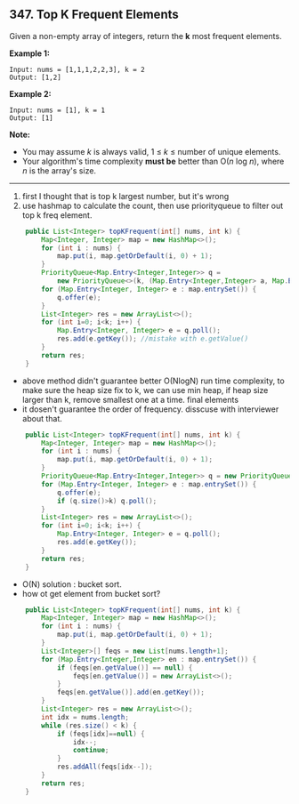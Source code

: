 ## 347. Top K Frequent Elements

Given a non-empty array of integers, return the **k** most frequent elements.

**Example 1:**

```
Input: nums = [1,1,1,2,2,3], k = 2
Output: [1,2]
```

**Example 2:**

```
Input: nums = [1], k = 1
Output: [1]
```

**Note:** 

- You may assume *k* is always valid, 1 ≤ *k* ≤ number of unique elements.
- Your algorithm's time complexity **must be** better than O(*n* log *n*), where *n* is the array's size.

---

1. first I thought that is top k largest number, but it's wrong
2. use hashmap to calculate the count, then use priorityqueue to filter out top k freq element.

```java
    public List<Integer> topKFrequent(int[] nums, int k) {
        Map<Integer, Integer> map = new HashMap<>();
        for (int i : nums) {
            map.put(i, map.getOrDefault(i, 0) + 1);
        }
        PriorityQueue<Map.Entry<Integer,Integer>> q = 
            new PriorityQueue<>(k, (Map.Entry<Integer,Integer> a, Map.Entry<Integer,Integer> b) -> b.getValue() - a.getValue()); // figure out the order of comparator
        for (Map.Entry<Integer, Integer> e : map.entrySet()) {
            q.offer(e);
        }
        List<Integer> res = new ArrayList<>();
        for (int i=0; i<k; i++) {
            Map.Entry<Integer, Integer> e = q.poll();
            res.add(e.getKey()); //mistake with e.getValue() 
        }
        return res;
    }
```

* above method didn't guarantee better O(NlogN) run time complexity, to make sure the heap size fix to k, we can use min heap, if heap size larger than k, remove smallest one at a time. final elements
* it dosen't guarantee the order of frequency. disscuse with interviewer about that.

```java
    public List<Integer> topKFrequent(int[] nums, int k) {
        Map<Integer, Integer> map = new HashMap<>();
        for (int i : nums) {
            map.put(i, map.getOrDefault(i, 0) + 1);
        }
        PriorityQueue<Map.Entry<Integer,Integer>> q = new PriorityQueue<>((a, b)->a.getValue()-b.getValue());
        for (Map.Entry<Integer, Integer> e : map.entrySet()) {
            q.offer(e);
            if (q.size()>k) q.poll();
        }
        List<Integer> res = new ArrayList<>();
        for (int i=0; i<k; i++) {
            Map.Entry<Integer, Integer> e = q.poll();
            res.add(e.getKey());
        }
        return res;
    }
```

* O(N) solution :  bucket sort.
* how ot get element from bucket sort?

```java
    public List<Integer> topKFrequent(int[] nums, int k) {
        Map<Integer, Integer> map = new HashMap<>();
        for (int i : nums) {
            map.put(i, map.getOrDefault(i, 0) + 1);
        }
        List<Integer>[] feqs = new List[nums.length+1];
        for (Map.Entry<Integer,Integer> en : map.entrySet()) {
            if (feqs[en.getValue()] == null) {
                feqs[en.getValue()] = new ArrayList<>();
            }
            feqs[en.getValue()].add(en.getKey());
        }
        List<Integer> res = new ArrayList<>();
        int idx = nums.length;
        while (res.size() < k) {
            if (feqs[idx]==null) {
                idx--;
                continue;
            }
            res.addAll(feqs[idx--]);
        }
        return res;
    }
```



